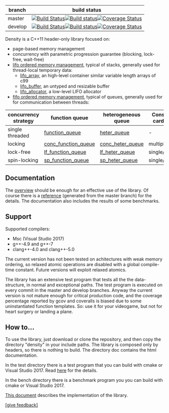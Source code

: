 
branch          |build status
--------------- |------------------
master|[![Build Status](https://travis-ci.org/giucamp/density.svg?branch=master)](https://travis-ci.org/giucamp/density)[![Build status](https://ci.appveyor.com/api/projects/status/td8xk69gswc6vuct/branch/master?svg=true)](https://ci.appveyor.com/project/GiuseppeCampana/density/branch/master)[![Coverage Status](https://coveralls.io/repos/github/giucamp/density/badge.svg?branch=master)](https://coveralls.io/github/giucamp/density?branch=master)
develop|[![Build Status](https://travis-ci.org/giucamp/density.svg?branch=develop)](https://travis-ci.org/giucamp/density)[![Build status](https://ci.appveyor.com/api/projects/status/td8xk69gswc6vuct/branch/develop?svg=true)](https://ci.appveyor.com/project/GiuseppeCampana/density/branch/develop)[![Coverage Status](https://coveralls.io/repos/github/giucamp/density/badge.svg?branch=develop)](https://coveralls.io/github/giucamp/density?branch=develop)

Density is a C++11 header-only library focused on:

- page-based memory management
- concurrency with parametric progression guarantee (blocking, lock-free, wait-free)
- [lifo ordered memory management](http://giucamp.github.io/density/doc/html/index.html#lifo), typical of stacks, generally used for thread-local temporary data:
  - [lifo_array](http://giucamp.github.io/density/doc/html/classdensity_1_1lifo__array.html), an high-level container similar variable length arrays of c99
  - [lifo_buffer](http://giucamp.github.io/density/doc/html/classdensity_1_1lifo__buffer.html), an untyped and resizable buffer 
  - [lifo_allocator](http://giucamp.github.io/density/doc/html/classdensity_1_1lifo__allocator.html), a low-level LIFO allocator
- [fifo ordered memory management](http://giucamp.github.io/density/doc/html/index.html#queues), typical of queues, generally used for for communication between threads:

concurrency strategy|function queue|heterogeneous queue|Consumers cardinality|Producers cardinality
--------------- |------------------ |--------------------|--------------------|--------------------
single threaded   |[function_queue](http://giucamp.github.io/density/doc/html/classdensity_1_1function__queue.html)      |[heter_queue](http://giucamp.github.io/density/doc/html/classdensity_1_1heter__queue.html)| - | -
locking         |[conc_function_queue](http://giucamp.github.io/density/doc/html/classdensity_1_1conc__function__queue.html) |[conc_heter_queue](http://giucamp.github.io/density/doc/html/classdensity_1_1conc__heter__queue.html)|multiple|multiple
lock-free       |[lf_function_queue](http://giucamp.github.io/density/doc/html/classdensity_1_1lf__function__queue.html) |[lf_heter_queue](http://giucamp.github.io/density/doc/html/classdensity_1_1lf__heter__queue.html)|single/multiple|single/multiple
spin-locking    |[sp_function_queue](http://giucamp.github.io/density/doc/html/classdensity_1_1sp__function__queue.html) |[sp_heter_queue](http://giucamp.github.io/density/doc/html/classdensity_1_1sp__heter__queue.html)|single/multiple|single/multiple

## Documentation
The [overview](http://giucamp.github.io/density/doc/html/index.html) should be enough for an effective use of the library. Of course there is a [reference](http://giucamp.github.io/density/doc/html/annotated.html) (generated from the master branch) for the details. The documentation also includes the results of some benchmarks. 

## Support
Supported compilers:
- Msc (Visual Studio 2017)
- g++-4.9 and g++-7
- clang++-4.0 and clang++-5.0

The current version has not been tested on achitectures with weak memory ordering, so relaxed atomic operations are disabled with a global compile-time constant. Future versions will exploit relaxed atomics. 

The library has an extensive test program that tests all the the data-structure, in normal and exceptional paths. The test program is executed on every commit in the master and develop branches. Anyway the current version is not mature enough for critical production code, and the coverage percentage reported by gcov and coveralls is biased due to some uninstantiated function templates. So: use it for your videogame, but not for heart surgery or landing a plane.

## How to...
To use the library, just download or clone the repository, and then copy the directory "density" in your include paths. The library is composed only by headers, so there is nothing to build. The directory doc contains the html documentation.

In the test directory there is a test program that you can build with cmake or Visual Studio 2017. Read [here](http://giucamp.github.io/density/doc/html/test_bench.html) for the details.

In the bench directory there is a benchmark program you you can build with cmake or Visual Studio 2017.

[This document](http://giucamp.github.io/density/doc/html/implementation.pdf) describes the implementation of the library.

<a href="mailto:giu.campana@gmail.com">[give feedback]</a>
